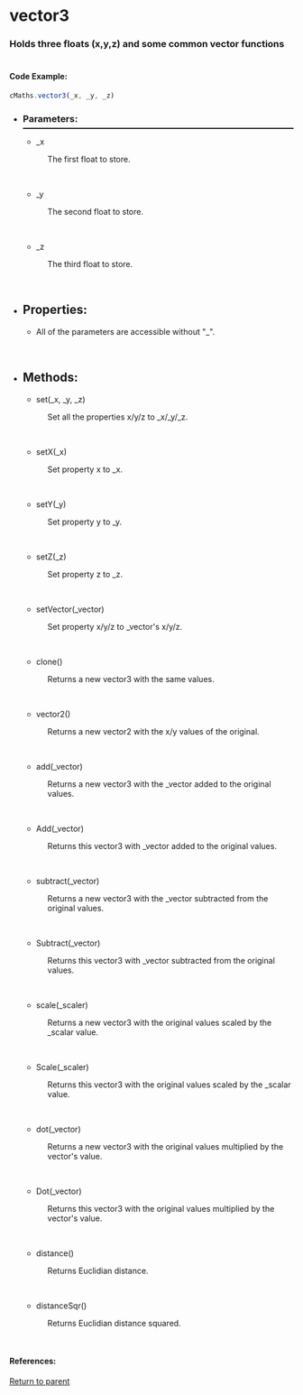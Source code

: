 # <a id="title"/> vector3
### <a id="description"/> Holds three floats (x,y,z) and some common vector functions
#

#### <a id="codeexample"/> Code Example:
```Javascript
cMaths.vector3(_x, _y, _z)
```

* <a id="parameters"/> <h3> Parameters: </h3> <hr style="height:2px;border:none;margin-top: -10px;">

    * <a id="_x"/> _x <p style="padding-left: 20px;"> The first float to store. </p> <br>

    * <a id="_y"/> _y <p style="padding-left: 20px;"> The second float to store. </p> <br>

    * <a id="_z"/> _z <p style="padding-left: 20px;"> The third float to store. </p> <br>

* <a id="properties"/> <h2> Properties: </h2>

    * <a id="propertiesprefix"/> All of the parameters are accessible without "_". <p style="padding-left: 20px;">  </p> <br>

* <a id="methods"/> <h2> Methods: </h2>

    * <a id="set"/> set(_x, _y, _z) <p style="padding-left: 20px;"> Set all the properties x/y/z to _x/_y/_z. </p> <br>
  
    * <a id="setx"/> setX(_x) <p style="padding-left: 20px;"> Set property x to _x. </p> <br>
  
    * <a id="sety"/> setY(_y) <p style="padding-left: 20px;"> Set property y to _y. </p> <br>
  
    * <a id="setz"/> setZ(_z) <p style="padding-left: 20px;"> Set property z to _z. </p> <br>

    * <a id="setvector"/> setVector(_vector) <p style="padding-left: 20px;"> Set property x/y/z to _vector's x/y/z. </p> <br>

    * <a id="clone"/> clone() <p style="padding-left: 20px;"> Returns a new vector3 with the same values. </p> <br>

    * <a id="vector2"/> vector2() <p style="padding-left: 20px;"> Returns a new vector2 with the x/y values of the original. </p> <br>

    * <a id="add"/> add(_vector) <p style="padding-left: 20px;"> Returns a new vector3 with the _vector added to the original values. </p> <br>

    * <a id="addoriginal"/> Add(_vector) <p style="padding-left: 20px;"> Returns this vector3 with _vector added to the original values. </p> <br>

    * <a id="subtract"/> subtract(_vector) <p style="padding-left: 20px;"> Returns a new vector3 with the _vector subtracted from the original values. </p> <br>

    * <a id="subtractoriginal"/> Subtract(_vector) <p style="padding-left: 20px;"> Returns this vector3 with _vector subtracted from the original values. </p> <br>

    * <a id="scale"/> scale(_scaler) <p style="padding-left: 20px;"> Returns a new vector3 with the original values scaled by the _scalar value. </p> <br>

    * <a id="scaleoriginal"/> Scale(_scaler) <p style="padding-left: 20px;"> Returns this vector3 with the original values scaled by the _scalar value. </p> <br>

    * <a id="dot"/> dot(_vector) <p style="padding-left: 20px;"> Returns a new vector3 with the original values multiplied by the vector's value. </p> <br>

    * <a id="dotoriginal"/> Dot(_vector) <p style="padding-left: 20px;"> Returns this vector3 with the original values multiplied by the vector's value. </p> <br>

    * <a id="distance"/> distance() <p style="padding-left: 20px;"> Returns Euclidian distance. </p> <br>

    * <a id="distancesqr"/> distanceSqr() <p style="padding-left: 20px;"> Returns Euclidian distance squared. </p> <br>
  
#### References: 
  
[Return to parent](/Code/Main%20Code/Maths/README.md)
